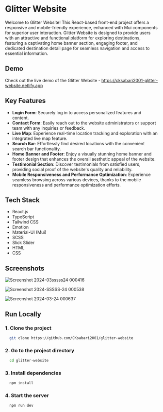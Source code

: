 # Glitter Website

Welcome to Glitter Website! This React-based front-end project offers a responsive and mobile-friendly experience, enhanced with Mui components for superior user interaction. Glitter Website is designed to provide users with an attractive and functional platform for exploring destinations, featuring a captivating home banner section, engaging footer, and dedicated destination detail page for seamless navigation and access to essential information.

## Demo

Check out the live demo of the Glitter Website - https://cksabari2001-glitter-website.netlify.app

## Key Features

- **Login Form**: Securely log in to access personalized features and content.
- **Contact Form**: Easily reach out to the website administrators or support team with any inquiries or feedback.
- **Live Map**: Experience real-time location tracking and exploration with an integrated live map feature.
- **Search Bar**: Effortlessly find desired locations with the convenient search bar functionality.
- **Home Banner and Footer**: Enjoy a visually stunning home banner and footer design that enhances the overall aesthetic appeal of the website.
- **Testimonial Section**: Discover testimonials from satisfied users, providing social proof of the website's quality and reliability.
- **Mobile Responsiveness and Performance Optimization**: Experience seamless browsing across various devices, thanks to the mobile responsiveness and performance optimization efforts.

## Tech Stack

- React.js
- TypeScript
- Tailwind CSS
- Emotion
- Material-UI (Mui)
- SCSS
- Slick Slider
- HTML
- CSS

## Screenshots

![Screenshot 2024-03sssss24 000416](https://github.com/CKsabari2001/glitter-website/assets/110533554/e6bbc9c0-cb5c-489f-b37d-80c495ee73bc)

![Screenshot 2024-SSSSS-24 000538](https://github.com/CKsabari2001/glitter-website/assets/110533554/10850a3e-d40f-40d4-b814-3ca4136de35e)

![Screenshot 2024-03-24 000637](https://github.com/CKsabari2001/glitter-website/assets/110533554/208f9836-432e-4705-b2c0-8dbc4599275c)


## Run Locally

### 1. Clone the project

```bash
  git clone https://github.com/CKsabari2001/glitter-website
```

### 2. Go to the project directory

```bash
  cd glitter-website
```

### 3. Install dependencies

```bash
  npm install
```

### 4. Start the server

```bash
  npm run dev
```
